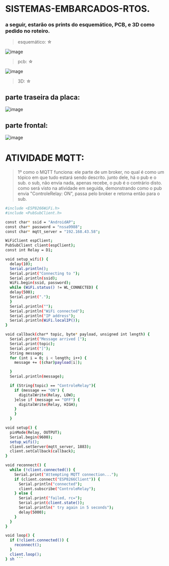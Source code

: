 # SISTEMAS-EMBARCADOS-RTOS.

### a seguir, estarão os prints do esquemático, PCB, e 3D como pedido no roteiro.

> esquemático: ☆

![image](https://github.com/annaclarabragato/SISTEMAS-EMBARCADOS-RTOS./assets/125417531/a05ef127-8977-4b81-a1e3-2fb68f4784f8)

> pcb: ☆

![image](https://github.com/annaclarabragato/SISTEMAS-EMBARCADOS-RTOS./assets/125417531/ca90aab7-526e-405f-b0ad-93bf2230213d)

> 3D: ☆

## parte traseira da placa:
![image](https://github.com/annaclarabragato/SISTEMAS-EMBARCADOS-RTOS./assets/125417531/4e3058f7-13ae-4c6a-a883-38be048ce9bd)

## parte frontal:
![image](https://github.com/annaclarabragato/SISTEMAS-EMBARCADOS-RTOS./assets/125417531/208b6c97-1d15-434c-9f87-c89dbf43b888)


# ATIVIDADE MQTT:

> 1º como o MQTT funciona: ele parte de um broker, no qual é como um tópico em que tudo estará sendo descrito. junto dele, há o pub e o sub. o sub, não envia nada, apenas recebe, o pub é o contrário disto. como será visto na atividade em seguida, demonstrando como o pub envia "ControleRelay: ON", passa pelo broker e retorna então para o sub.

``` sh #include <Arduino.h>
#include <ESP8266WiFi.h>
#include <PubSubClient.h>

const char* ssid = "AndroidAP";
const char* password = "nssa9988";
const char* mqtt_server = "192.168.43.58";

WiFiClient espClient;
PubSubClient client(espClient);
const int Relay = D1;

void setup_wifi() {
  delay(10);
  Serial.println();
  Serial.print("Connecting to ");
  Serial.println(ssid);
  WiFi.begin(ssid, password);
  while (WiFi.status() != WL_CONNECTED) {
  delay(500);
  Serial.print("."); 
  }
  Serial.println("");
  Serial.println("WiFi connected");
  Serial.println("IP address");
  Serial.println(WiFi.localIP());
}

void callback(char* topic, byte* payload, unsigned int length) {
  Serial.print("Message arrived [");
  Serial.print(topic);
  Serial.print("]");
  String message;
  for (int i = 0; i < length; i++) {
    message += ((char)payload[i]);

  }
  Serial.println(message);

  if (String(topic) == "ControleRelay"){
    if (message == "ON") {
      digitalWrite(Relay, LOW); 
    }else if (message == "OFF") {
      digitalWrite(Relay, HIGH);
    }
    }
  }

void setup() {
  pinMode(Relay, OUTPUT);
  Serial.begin(9600);
  setup_wifi();
  client.setServer(mqtt_server, 1883);
  client.setCallback(callback);
}

void reconnect() {
  while (!client.connected()) {
    Serial.print("Attempting MQTT connection...");
    if (client.connect("ESP8266Client")) {
      Serial.println("connected");
      client.subscribe("ControleRelay");
    } else {
      Serial.print("failed, rc=");
      Serial.print(client.state());
      Serial.println(" try again in 5 seconds");
      delay(5000);
    }
  }
}

void loop() {
  if (!client.connected()) {
    reconnect();
  }
  client.loop();
} sh ```
